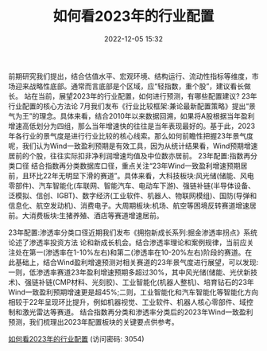 ﻿---
title: 如何看2023年的行业配置
date: 2022-12-05 15:32
categories: 关于2023年的思考
tags:
- A股策略周报
updated: 1970-01-01 08:00:00
---

前期研究我们提出，结合估值水平、宏观环境、结构运行、流动性指标等维度，市场迎来战略性底部。通常而言底部是个区域，应“轻指数，重个股”，建议看长做长。
站在当前，展望2023年的行业配置，如何进行预测，有哪些配置建议?
23年行业配置的核心方法论
7月我们发布《行业比较框架:兼论最新配置策略》提出“景气为王”的理念。具体来看，结合2010年以来数据回溯，如果将A股根据当年盈利增速高低划分为四组，那么当年增速快的往往是当年表现最好的。基于此，2023年各行业的景气度是进行行业比较的核心线索。那么如何前瞻性把握23年景气度呢，我们认为Wind一致盈利预期是有效工具，因为从统计结果看，Wind预期增速居前的个股，往往实际扣非净利润增速均值及中位数亦居前。
23年配置:指数再分类口径
结合指数再分类数据库口径，重点关注“23年Wind一致盈利增速预期居前，且环比22年无明显下滑的赛道”。具体来看，大科技板块:风光储(储能、风电零部件)、汽车智能化(车联网、智能汽车、电动车下游)、强链补链(半导体设备、泛模拟、信创、IGBT)、数字经济(工业软件、机器人、物联网模组)、国防(导弹和信息化、航空发动机)、消费电子。大周期板块:机场、航空等困境反转赛道增速居前。大消费板块:生猪养殖、酒店等赛道增速居前。
<!-- more -->
23年配置:渗透率分类口径近期我们发布《拥抱新成长系列:掘金渗透率拐点》系统论述了渗透率投资方法
论和新成长机会。结合渗透率理论和案例规律，当前应关注处在第一(渗透率在1-10%左右)和第二(渗透率在10-20%左右)阶段的赛道。在此基础上，结合Wind盈利增速预测对相关赛道的23年景气度进行展望，可以发现:一则，低渗透率赛道23年盈利增速预期多超过30%，其中风光储(储能、光伏新技术)、强链补链(CMP材料、光刻胶)、工业智能化(机器人整机)、培育钻石的23年Wind一致盈利预期增速更是超45%;二则，工业智能化和汽车智能化等智能化方向相较于22年呈现环比提升，例如机器视觉、工业软件、机器人核心零部件、域控制和激光雷达等赛道。
结合指数再分类和渗透率分类后的2023年Wind一致盈利预测，我们梳理出2023年配置板块的关键要点供参考。

[如何看2023年的行业配置](https://url12.ctfile.com/f/3948612-740529080-1d527a?p=3054)
(访问密码: 3054)

